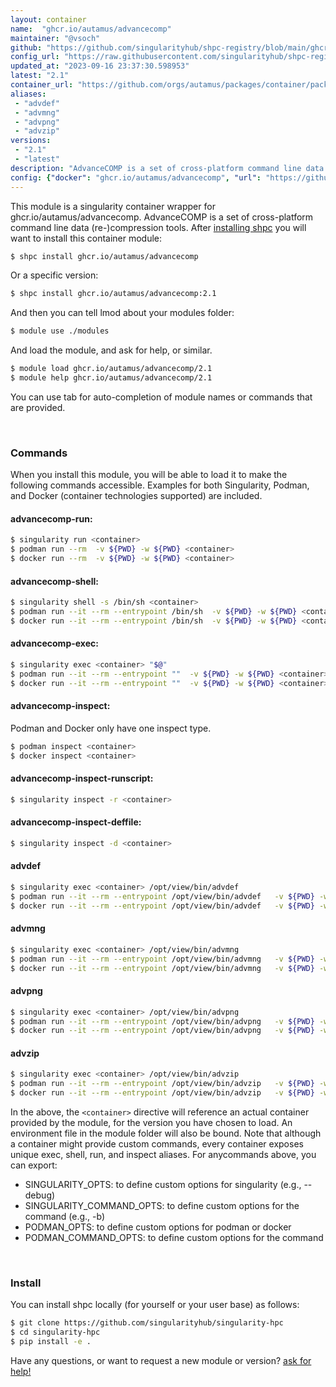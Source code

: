 ```yaml
---
layout: container
name:  "ghcr.io/autamus/advancecomp"
maintainer: "@vsoch"
github: "https://github.com/singularityhub/shpc-registry/blob/main/ghcr.io/autamus/advancecomp/container.yaml"
config_url: "https://raw.githubusercontent.com/singularityhub/shpc-registry/main/ghcr.io/autamus/advancecomp/container.yaml"
updated_at: "2023-09-16 23:37:30.598953"
latest: "2.1"
container_url: "https://github.com/orgs/autamus/packages/container/package/advancecomp"
aliases:
 - "advdef"
 - "advmng"
 - "advpng"
 - "advzip"
versions:
 - "2.1"
 - "latest"
description: "AdvanceCOMP is a set of cross-platform command line data (re-)compression tools."
config: {"docker": "ghcr.io/autamus/advancecomp", "url": "https://github.com/orgs/autamus/packages/container/package/advancecomp", "maintainer": "@vsoch", "description": "AdvanceCOMP is a set of cross-platform command line data (re-)compression tools.", "latest": {"2.1": "sha256:afa119f8df0887fdb6cf8afae6f6e48dc33d12d726d5b3064880cc096a095d5a"}, "tags": {"2.1": "sha256:afa119f8df0887fdb6cf8afae6f6e48dc33d12d726d5b3064880cc096a095d5a", "latest": "sha256:afa119f8df0887fdb6cf8afae6f6e48dc33d12d726d5b3064880cc096a095d5a"}, "aliases": {"advdef": "/opt/view/bin/advdef", "advmng": "/opt/view/bin/advmng", "advpng": "/opt/view/bin/advpng", "advzip": "/opt/view/bin/advzip"}}
---
```


This module is a singularity container wrapper for ghcr.io/autamus/advancecomp.
AdvanceCOMP is a set of cross-platform command line data (re-)compression tools.
After [installing shpc](#install) you will want to install this container module:


```bash
$ shpc install ghcr.io/autamus/advancecomp
```

Or a specific version:

```bash
$ shpc install ghcr.io/autamus/advancecomp:2.1
```

And then you can tell lmod about your modules folder:

```bash
$ module use ./modules
```

And load the module, and ask for help, or similar.

```bash
$ module load ghcr.io/autamus/advancecomp/2.1
$ module help ghcr.io/autamus/advancecomp/2.1
```

You can use tab for auto-completion of module names or commands that are provided.

<br>

### Commands

When you install this module, you will be able to load it to make the following commands accessible.
Examples for both Singularity, Podman, and Docker (container technologies supported) are included.

#### advancecomp-run:

```bash
$ singularity run <container>
$ podman run --rm  -v ${PWD} -w ${PWD} <container>
$ docker run --rm  -v ${PWD} -w ${PWD} <container>
```

#### advancecomp-shell:

```bash
$ singularity shell -s /bin/sh <container>
$ podman run --it --rm --entrypoint /bin/sh  -v ${PWD} -w ${PWD} <container>
$ docker run --it --rm --entrypoint /bin/sh  -v ${PWD} -w ${PWD} <container>
```

#### advancecomp-exec:

```bash
$ singularity exec <container> "$@"
$ podman run --it --rm --entrypoint ""  -v ${PWD} -w ${PWD} <container> "$@"
$ docker run --it --rm --entrypoint ""  -v ${PWD} -w ${PWD} <container> "$@"
```

#### advancecomp-inspect:

Podman and Docker only have one inspect type.

```bash
$ podman inspect <container>
$ docker inspect <container>
```

#### advancecomp-inspect-runscript:

```bash
$ singularity inspect -r <container>
```

#### advancecomp-inspect-deffile:

```bash
$ singularity inspect -d <container>
```


#### advdef

```bash
$ singularity exec <container> /opt/view/bin/advdef
$ podman run --it --rm --entrypoint /opt/view/bin/advdef   -v ${PWD} -w ${PWD} <container> -c " $@"
$ docker run --it --rm --entrypoint /opt/view/bin/advdef   -v ${PWD} -w ${PWD} <container> -c " $@"
```


#### advmng

```bash
$ singularity exec <container> /opt/view/bin/advmng
$ podman run --it --rm --entrypoint /opt/view/bin/advmng   -v ${PWD} -w ${PWD} <container> -c " $@"
$ docker run --it --rm --entrypoint /opt/view/bin/advmng   -v ${PWD} -w ${PWD} <container> -c " $@"
```


#### advpng

```bash
$ singularity exec <container> /opt/view/bin/advpng
$ podman run --it --rm --entrypoint /opt/view/bin/advpng   -v ${PWD} -w ${PWD} <container> -c " $@"
$ docker run --it --rm --entrypoint /opt/view/bin/advpng   -v ${PWD} -w ${PWD} <container> -c " $@"
```


#### advzip

```bash
$ singularity exec <container> /opt/view/bin/advzip
$ podman run --it --rm --entrypoint /opt/view/bin/advzip   -v ${PWD} -w ${PWD} <container> -c " $@"
$ docker run --it --rm --entrypoint /opt/view/bin/advzip   -v ${PWD} -w ${PWD} <container> -c " $@"
```



In the above, the `<container>` directive will reference an actual container provided
by the module, for the version you have chosen to load. An environment file in the
module folder will also be bound. Note that although a container
might provide custom commands, every container exposes unique exec, shell, run, and
inspect aliases. For anycommands above, you can export:

 - SINGULARITY_OPTS: to define custom options for singularity (e.g., --debug)
 - SINGULARITY_COMMAND_OPTS: to define custom options for the command (e.g., -b)
 - PODMAN_OPTS: to define custom options for podman or docker
 - PODMAN_COMMAND_OPTS: to define custom options for the command

<br>

### Install

You can install shpc locally (for yourself or your user base) as follows:

```bash
$ git clone https://github.com/singularityhub/singularity-hpc
$ cd singularity-hpc
$ pip install -e .
```

Have any questions, or want to request a new module or version? [ask for help!](https://github.com/singularityhub/singularity-hpc/issues)